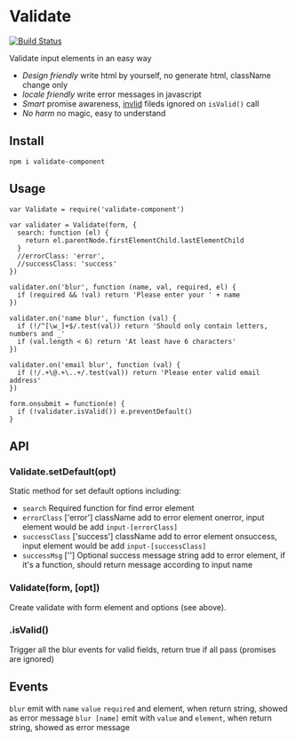 # Validate

[![Build Status](https://secure.travis-ci.org/chemzqm/validate.png)](http://travis-ci.org/chemzqm/validate)

Validate input elements in an easy way

* *Design friendly* write html by yourself, no generate html, className change only
* *locale friendly* write error messages in javascript
* *Smart* promise awareness, [invlid](https://github.com/chemzqm/invalid) fileds ignored on `isValid()` call
* *No harm* no magic, easy to understand

## Install

    npm i validate-component

## Usage

```
var Validate = require('validate-component')

var validater = Validate(form, {
  search: function (el) {
    return el.parentNode.firstElementChild.lastElementChild
  }
  //errorClass: 'error',
  //successClass: 'success'
})

validater.on('blur', function (name, val, required, el) {
  if (required && !val) return 'Please enter your ' + name
})

validater.on('name blur', function (val) {
  if (!/^[\w_]+$/.test(val)) return 'Should only contain letters, numbers and _'
  if (val.length < 6) return 'At least have 6 characters'
})

validater.on('email blur', function (val) {
  if (!/.+\@.+\..+/.test(val)) return 'Please enter valid email address'
})

form.onsubmit = function(e) {
  if (!validater.isValid()) e.preventDefault()
}
```

## API

### Validate.setDefault(opt)

Static method for set default options including:

* `search` Required function for find error element
* `errorClass` ['error'] className add to error element onerror, input element would be add `input-[errorClass]`
* `successClass` ['success'] className add to error element onsuccess, input element would be add `input-[successClass]`
* `successMsg` [''] Optional success message string add to error element, if it's a function, should return message according to input name

### Validate(form, [opt])

Create validate with form element and options (see above).

### .isValid()

Trigger all the blur events for valid fields, return true if all pass (promises are ignored)

## Events

`blur` emit with `name` `value` `required` and element, when return string, showed as error message
`blur [name]` emit with `value` and `element`, when return string, showed as error message

